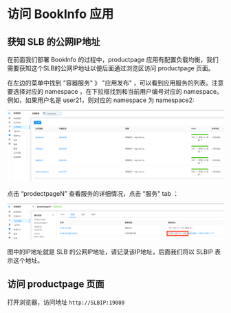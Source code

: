 # 访问 BookInfo 应用

## 获知 SLB 的公网IP地址

在前面我们部署 BookInfo 的过程中，productpage 应用有配置负载均衡，我们需要获知这个SLB的公网IP地址以便后面通过浏览区访问 productpage 页面。

在左边的菜单中找到 "容器服务" 》 "应用发布" ，可以看到应用服务的列表。注意要选择对应的 namespace ，在下拉框找到和当前用户编号对应的 namespace。例如，如果用户名是 user21，则对应的 namespace 为 namespace2:

![](images/access/service-list.png)

点击 “prodectpageN” 查看服务的详细情况，点击 "服务" tab ：

![](images/access/service-detail.png)

图中的IP地址就是 SLB 的公网IP地址，请记录该IP地址，后面我们将以 SLBIP 表示这个地址。

## 访问 productpage 页面

打开浏览器，访问地址 `http://SLBIP:19080`